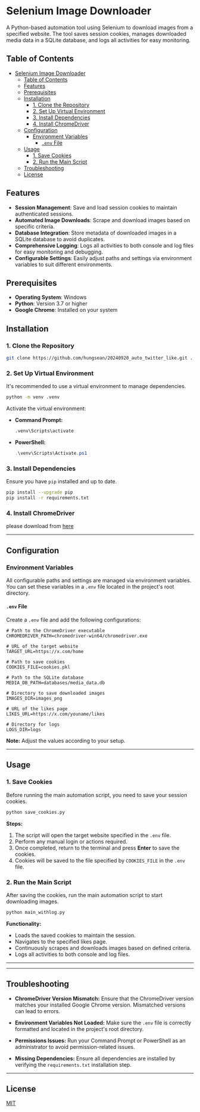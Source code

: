 # Selenium Image Downloader

A Python-based automation tool using Selenium to download images from a specified website. The tool saves session cookies, manages downloaded media data in a SQLite database, and logs all activities for easy monitoring.

## Table of Contents

- [Selenium Image Downloader](#selenium-image-downloader)
  - [Table of Contents](#table-of-contents)
  - [Features](#features)
  - [Prerequisites](#prerequisites)
  - [Installation](#installation)
    - [1. Clone the Repository](#1-clone-the-repository)
    - [2. Set Up Virtual Environment](#2-set-up-virtual-environment)
    - [3. Install Dependencies](#3-install-dependencies)
    - [4. Install ChromeDriver](#4-install-chromedriver)
  - [Configuration](#configuration)
    - [Environment Variables](#environment-variables)
      - [`.env` File](#env-file)
  - [Usage](#usage)
    - [1. Save Cookies](#1-save-cookies)
    - [2. Run the Main Script](#2-run-the-main-script)
  - [Troubleshooting](#troubleshooting)
  - [License](#license)

## Features

- **Session Management**: Save and load session cookies to maintain authenticated sessions.
- **Automated Image Downloads**: Scrape and download images based on specific criteria.
- **Database Integration**: Store metadata of downloaded images in a SQLite database to avoid duplicates.
- **Comprehensive Logging**: Logs all activities to both console and log files for easy monitoring and debugging.
- **Configurable Settings**: Easily adjust paths and settings via environment variables to suit different environments.

## Prerequisites

- **Operating System**: Windows
- **Python**: Version 3.7 or higher
- **Google Chrome**: Installed on your system

## Installation

### 1. Clone the Repository

```bash
git clone https://github.com/hungsean/20240920_auto_twitter_like.git .
```

### 2. Set Up Virtual Environment

It's recommended to use a virtual environment to manage dependencies.

```bash
python -m venv .venv
```

Activate the virtual environment:

- **Command Prompt:**

  ```bash
  .venv\Scripts\activate
  ```

- **PowerShell:**

  ```powershell
  .\venv\Scripts\Activate.ps1
  ```

### 3. Install Dependencies

Ensure you have `pip` installed and up to date.

```bash
pip install --upgrade pip
pip install -r requirements.txt
```

### 4. Install ChromeDriver

please download from [here](https://googlechromelabs.github.io/chrome-for-testing/)

---

## Configuration

### Environment Variables

All configurable paths and settings are managed via environment variables. You can set these variables in a `.env` file located in the project's root directory.

#### `.env` File

Create a `.env` file and add the following configurations:

```dotenv
# Path to the ChromeDriver executable
CHROMEDRIVER_PATH=chromedriver-win64/chromedriver.exe

# URL of the target website
TARGET_URL=https://x.com/home

# Path to save cookies
COOKIES_FILE=cookies.pkl

# Path to the SQLite database
MEDIA_DB_PATH=databases/media_data.db

# Directory to save downloaded images
IMAGES_DIR=images_png

# URL of the likes page
LIKES_URL=https://x.com/youname/likes

# Directory for logs
LOGS_DIR=logs
```

**Note:** Adjust the values according to your setup.

---

## Usage

### 1. Save Cookies

Before running the main automation script, you need to save your session cookies.

```bash
python save_cookies.py
```

**Steps:**

1. The script will open the target website specified in the `.env` file.
2. Perform any manual login or actions required.
3. Once completed, return to the terminal and press **Enter** to save the cookies.
4. Cookies will be saved to the file specified by `COOKIES_FILE` in the `.env` file.

### 2. Run the Main Script

After saving the cookies, run the main automation script to start downloading images.

```bash
python main_withlog.py
```

**Functionality:**

- Loads the saved cookies to maintain the session.
- Navigates to the specified likes page.
- Continuously scrapes and downloads images based on defined criteria.
- Logs all activities to both console and log files.

---
<!--
## Automating Initialization

To streamline the setup process, you can create a Windows batch script (`setup.bat`) that automates the activation of the virtual environment and runs the necessary scripts.

**Example `setup.bat`:**

```batch
@echo off
REM Activate virtual environment
call venv\Scripts\activate.bat

REM Install dependencies
pip install --upgrade pip
pip install -r requirements.txt

REM Run the save_cookies script
python save_cookies.py

REM Run the main automation script
python main_withlog.py

REM Pause the script to keep the window open
pause
```

**Usage:**

1. Double-click `setup.bat` or run it via Command Prompt.
2. The script will activate the virtual environment, install dependencies, prompt you to save cookies, and then start the main automation process.

-->

---

## Troubleshooting

- **ChromeDriver Version Mismatch:**
  Ensure that the ChromeDriver version matches your installed Google Chrome version. Mismatched versions can lead to errors.

- **Environment Variables Not Loaded:**
  Make sure the `.env` file is correctly formatted and located in the project's root directory.

- **Permissions Issues:**
  Run your Command Prompt or PowerShell as an administrator to avoid permission-related issues.

- **Missing Dependencies:**
  Ensure all dependencies are installed by verifying the `requirements.txt` installation step.

---

## License

[MIT](LICENSE)
